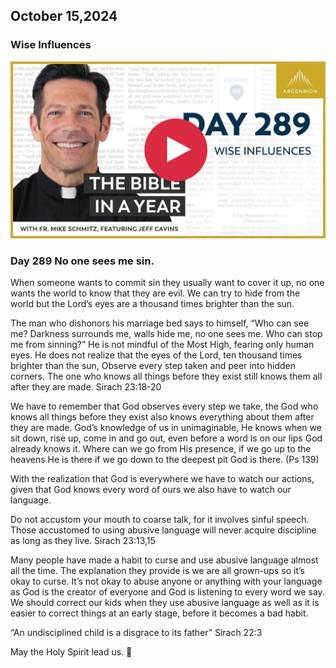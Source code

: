 ## October 15,2024

### Wise Influences

[![Wise Influences](https://raw.githubusercontent.com/linusjf/BIAY/main/October/jpgs/Day289.jpg)](https://youtu.be/JKU7vewbmgU "Wise Influences")

### Day 289 No one sees me sin.

When someone wants to commit sin they usually want to cover it up, no one wants the world to know that they are evil. We can try to hide from the world but the Lord’s eyes are a thousand times brighter than the sun.

The man who dishonors his marriage bed
says to himself, “Who can see me?
Darkness surrounds me, walls hide me,
no one sees me. Who can stop me from sinning?”
He is not mindful of the Most High,
fearing only human eyes.
He does not realize that the eyes of the Lord,
ten thousand times brighter than the sun,
Observe every step taken
and peer into hidden corners.
The one who knows all things before they exist
still knows them all after they are made. Sirach 23:18-20

We have to remember that God observes every step we take, the God who knows all things before they exist also knows everything about them after they are made. God’s knowledge of us in unimaginable, He knows when we sit down, rise up, come in and go out, even before a word is on our lips God already knows it. Where can we go from His presence, if we go up to the heavens He is there if we go down to the deepest pit God is there. (Ps 139)

With the realization that God is everywhere we have to watch our actions, given that God knows every word of ours we also have to watch our language.

Do not accustom your mouth to coarse talk,
for it involves sinful speech.
Those accustomed to using abusive language
will never acquire discipline as long as they live. Sirach 23:13,15

Many people have made a habit to curse and use abusive language almost all the time. The explanation they provide is we are all grown-ups so it’s okay to curse. It’s not okay to abuse anyone or anything with your language as God is the creator of everyone and God is listening to every word we say.
We should correct our kids when they use abusive language as well as it is easier to correct things at an early stage, before it becomes a bad habit.

“An undisciplined child is a disgrace to its father” Sirach 22:3

May the Holy Spirit lead us. 🙏
